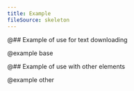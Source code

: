 ```yaml
---
title: Example
fileSource: skeleton
---
```


@## Example of use for text downloading

@example base

@## Example of use with other elements

@example other
